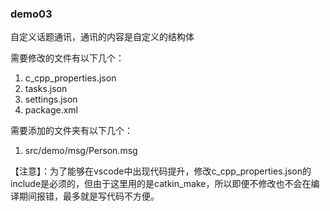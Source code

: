 ### demo03
自定义话题通讯，通讯的内容是自定义的结构体

需要修改的文件有以下几个：
1.  c_cpp_properties.json
2. tasks.json
3. settings.json
4. package.xml

需要添加的文件夹有以下几个：
1. src/demo/msg/Person.msg

【注意】：为了能够在vscode中出现代码提升，修改c_cpp_properties.json的include是必须的，但由于这里用的是catkin_make，所以即便不修改也不会在编译期间报错，最多就是写代码不方便。
